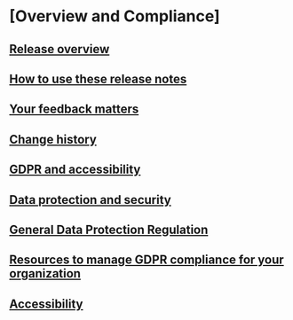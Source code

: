 # [Overview and Compliance]
## [Release overview](release-overview.md)
## [How to use these release notes](how-to-use-these-release-notes.md)
## [Your feedback matters](your-feedback-matters.md)
## [Change history](change-history.md)
## [GDPR and accessibility](gdpr-and-accessibility/index.md)
## [Data protection and security](gdpr-and-accessibility/data-protection-and-security/index.md)
## [General Data Protection Regulation](gdpr-and-accessibility/data-protection-and-security/general-data-protection-regulation.md)
## [Resources to manage GDPR compliance for your organization](gdpr-and-accessibility/data-protection-and-security/resources-to-manage-gdpr-compliance-for-your-organization.md)
## [Accessibility](gdpr-and-accessibility/accessibility.md)
